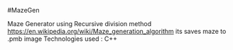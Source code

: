 #MazeGen

Maze Generator using Recursive division method https://en.wikipedia.org/wiki/Maze_generation_algorithm
its saves maze to .pmb image
Technologies used : C++
